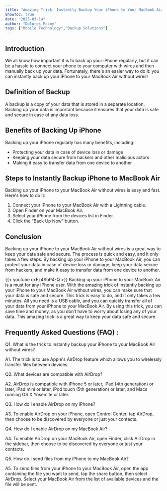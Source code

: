 ```yaml
---
title: "Amazing Trick: Instantly Backup Your iPhone to Your MacBook Air Without Wires!"
ShowToc: true 
date: "2023-03-14"
author: "Delores Mccoy" 
tags: ["Mobile Technology","Backup Solutions"]
---
```

## Introduction

We all know how important it is to back up your iPhone regularly, but it can be a hassle to connect your phone to your computer with wires and then manually back up your data. Fortunately, there's an easier way to do it: you can instantly back up your iPhone to your MacBook Air without wires! 

## Definition of Backup

A backup is a copy of your data that is stored in a separate location. Backing up your data is important because it ensures that your data is safe and secure in case of any data loss.

## Benefits of Backing Up iPhone

Backing up your iPhone regularly has many benefits, including:

* Protecting your data in case of device loss or damage
* Keeping your data secure from hackers and other malicious actors
* Making it easy to transfer data from one device to another

## Steps to Instantly Backup iPhone to MacBook Air

Backing up your iPhone to your MacBook Air without wires is easy and fast. Here's how to do it:

1. Connect your iPhone to your MacBook Air with a Lightning cable.
2. Open Finder on your MacBook Air.
3. Select your iPhone from the devices list in Finder.
4. Click the “Back Up Now” button.

## Conclusion

Backing up your iPhone to your MacBook Air without wires is a great way to keep your data safe and secure. The process is quick and easy, and it only takes a few steps. By backing up your iPhone to your MacBook Air, you can protect your data in case of device loss or damage, keep your data secure from hackers, and make it easy to transfer data from one device to another.

{{< youtube oxFz4SbP4-Q >}} 
Backing up your iPhone to your MacBook Air is a must for any iPhone user. With the amazing trick of instantly backing up your iPhone to your MacBook Air without wires, you can make sure that your data is safe and secure. This trick is easy to do, and it only takes a few minutes. All you need is a USB cable, and you can quickly transfer all of your data from your iPhone to your MacBook Air. By using this trick, you can save time and money, as you don’t have to worry about losing any of your data. This amazing trick is a great way to keep your data safe and secure.

## Frequently Asked Questions (FAQ) :
Q1. What is the trick to instantly backup your iPhone to your MacBook Air without wires?

A1. The trick is to use Apple's AirDrop feature which allows you to wirelessly transfer files between devices. 

Q2. What devices are compatible with AirDrop?

A2. AirDrop is compatible with iPhone 5 or later, iPad (4th generation) or later, iPad mini or later, iPod touch (5th generation) or later, and Macs running OS X Yosemite or later. 

Q3. How do I enable AirDrop on my iPhone?

A3. To enable AirDrop on your iPhone, open Control Center, tap AirDrop, then choose to be discovered by everyone or just your contacts. 

Q4. How do I enable AirDrop on my MacBook Air?

A4. To enable AirDrop on your MacBook Air, open Finder, click AirDrop in the sidebar, then choose to be discovered by everyone or just your contacts. 

Q5. How do I send files from my iPhone to my MacBook Air?

A5. To send files from your iPhone to your MacBook Air, open the app containing the file you want to send, tap the share button, then select AirDrop. Select your MacBook Air from the list of available devices and the file will be sent.


